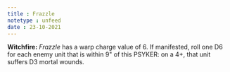 ```yaml
---
title : Frazzle
notetype : unfeed
date : 23-10-2021
---
```


**Witchfire:** _Frazzle_ has a warp charge value of 6. If manifested, roll one D6 for each enemy unit that is within 9" of this PSYKER: on a 4+, that unit suffers D3 mortal wounds.